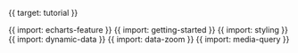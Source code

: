 {{ target: tutorial }}

{{ import: echarts-feature }}
{{ import: getting-started }}
{{ import: styling }}
{{ import: dynamic-data }}
{{ import: data-zoom }}
{{ import: media-query }}
